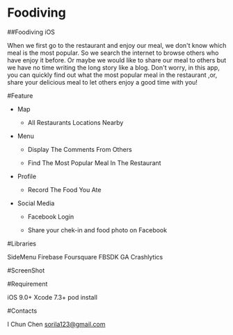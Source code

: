 # Foodiving
##Foodiving iOS

When we first go to the restaurant and enjoy our meal, we don't know which meal is the most popular. So we search the internet to browse others who have enjoy it before. Or maybe we would like to share our meal to others but we have no time writing the long story like a blog. Don't worry, in this app, you can quickly find out what the most popular meal in the restaurant ,or, share your delicious meal to let others enjoy a good time with you!


#Feature

<ul><li>Map</li></ul> 
<ul><ul><li>All Restaurants Locations Nearby</li></ul></ul>



<ul><li>Menu</li></ul> 
<ul><ul><li>Display The Comments From Others</li></ul></ul>
<ul><ul><li>Find The Most Popular Meal In The Restaurant</li></ul></ul>


<ul><li>Profile</li></ul> 
<ul><ul><li>Record The Food You Ate</li></ul></ul>

<ul><li>Social Media</li></ul> 
<ul><ul><li>Facebook Login </li></ul></ul>
<ul><ul><li>Share your chek-in and food photo on Facebook</li></ul></ul>



#Libraries

SideMenu
Firebase
Foursquare
FBSDK
GA
Crashlytics


#ScreenShot

       

#Requirement

iOS 9.0+
Xcode 7.3+
pod install


#Contacts

I Chun Chen 
sorila123@gmail.com
